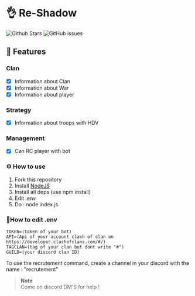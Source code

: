 # 👌 Re-Shadow
![Github Stars](https://img.shields.io/github/stars/Unknown-user-dev/Re-Shadow?style=for-the-badge)
![GitHub issues](https://img.shields.io/github/issues-raw/Unknown-user-dev/Re-Shadow?style=for-the-badge)

## 📝 Features

### Clan
- [x] Information about Clan
- [x] Information about War
- [x] Information about player

### Strategy
- [X] Information about troops with HDV

### Management
- [X] Can RC player with bot
  
### ⚙️ How to use
1. Fork this repository
2. Install [NodeJS](https://nodejs.org/dist/v20.10.0/node-v20.10.0-x64.msi)
3. Install all deps (use npm install)
4. Edit .env
5. Do : node index.js

### 🧾How to edit .env
```
TOKEN=(token of your bot)
API=(Api of your account clash of clan on https://developer.clashofclans.com/#/)
TAGCLAN=(tag of your clan but dont write "#")
GUILD=(your discord clan ID)
```

To use the recrutement command, create a channel in your discord with the name : "recrutement"


> **Note**  
> Come on discord DM'S for help ! 
